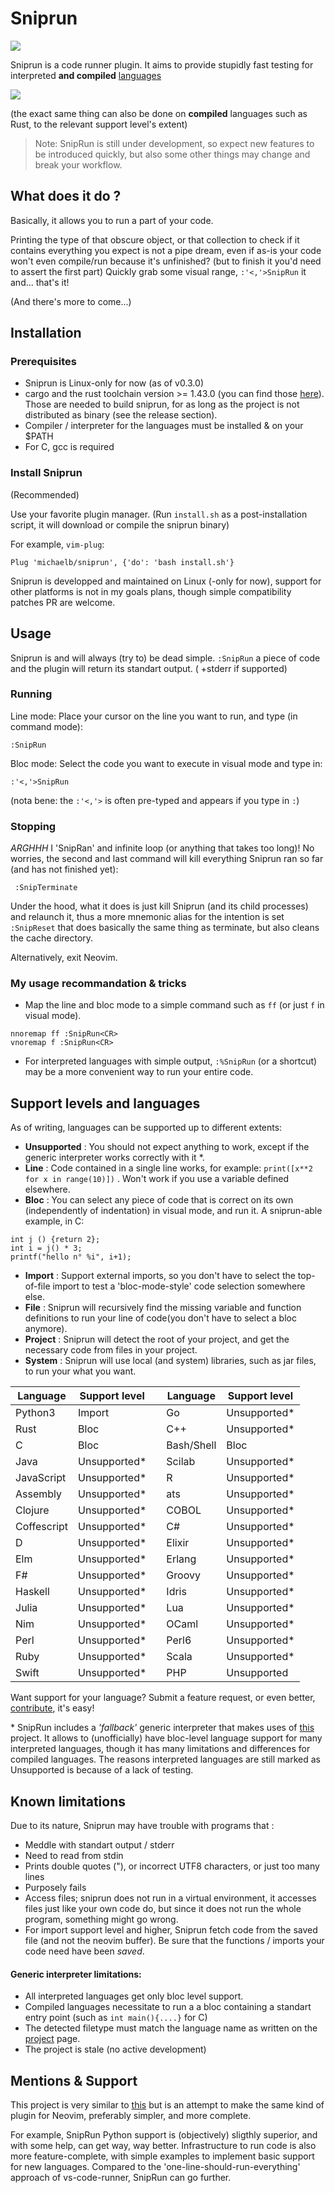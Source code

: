 # Sniprun

![](https://img.shields.io/badge/sniprun-v0.3.0-green.svg)

Sniprun is a code runner plugin. It aims to provide stupidly fast testing for interpreted **and compiled** [languages](#support-levels-and-languages)

![](demo.gif)

(the exact same thing can also be done on **compiled** languages such as Rust, to the relevant support level's extent)

> Note: SnipRun is still under development, so expect new features to be introduced quickly, but also some other things may change and break your workflow.

## What does it do ?

Basically, it allows you to run a part of your code.

Printing the type of that obscure object, or that collection to check if it contains everything you expect is not a pipe dream, even if as-is your code won't even compile/run because it's unfinished? (but to finish it you'd need to assert the first part)
Quickly grab some visual range, `:'<,'>SnipRun` it and... that's it!

(And there's more to come...)

## Installation

### Prerequisites

- Sniprun is Linux-only for now (as of v0.3.0)
- cargo and the rust toolchain version >= 1.43.0 (you can find those [here](https://www.rust-lang.org/tools/install)). Those are needed to build sniprun, for as long as the project is not distributed as binary (see the release section).
- Compiler / interpreter for the languages must be installed & on your \$PATH
- For C, gcc is required

### Install Sniprun

(Recommended)

Use your favorite plugin manager.
(Run `install.sh` as a post-installation script, it will download or compile the sniprun binary)

For example, `vim-plug`:

```vim
Plug 'michaelb/sniprun', {'do': 'bash install.sh'}
```

Sniprun is developped and maintained on Linux (-only for now), support for other platforms is not in my goals plans, though simple compatibility patches PR are welcome.

## Usage

Sniprun is and will always (try to) be dead simple. `:SnipRun` a piece of code and the plugin will return its standart output. ( +stderr if supported)

### Running

Line mode: Place your cursor on the line you want to run, and type (in command mode):

```vim
:SnipRun

```

Bloc mode: Select the code you want to execute in visual mode and type in:

```vim
:'<,'>SnipRun
```

(nota bene: the `:'<,'>` is often pre-typed and appears if you type in `:`)

### Stopping

_ARGHHH_ I 'SnipRan' and infinite loop (or anything that takes too long)!
No worries, the second and last command will kill everything Sniprun ran so far (and has not finished yet):

```vim
 :SnipTerminate
```

Under the hood, what it does is just kill Sniprun (and its child processes) and relaunch it, thus a more mnemonic alias for the intention is set `:SnipReset` that does basically the same thing as terminate, but also cleans the cache directory.

Alternatively, exit Neovim.

### My usage recommandation & tricks

- Map the line and bloc mode to a simple command such as `ff` (or just `f` in visual mode).

```
nnoremap ff :SnipRun<CR>
vnoremap f :SnipRun<CR>
```

- For interpreted languages with simple output, `:%SnipRun` (or a shortcut) may be a more convenient way to run your entire code.

## Support levels and languages

As of writing, languages can be supported up to different extents:

- **Unsupported** : You should not expect anything to work, except if the generic interpreter works correctly with it \*.
- **Line** : Code contained in a single line works, for example: `print([x**2 for x in range(10)])` . Won't work if you use a variable defined elsewhere.
- **Bloc** : You can select any piece of code that is correct on its own (independently of indentation) in visual mode, and run it. A sniprun-able example, in C:

```
int j () {return 2};
int i = j() * 3;
printf("hello n° %i", i+1);
```

- **Import** : Support external imports, so you don't have to select the top-of-file import to test a 'bloc-mode-style' code selection somewhere else.
- **File** : Sniprun will recursively find the missing variable and function definitions to run your line of code(you don't have to select a bloc anymore).
- **Project** : Sniprun will detect the root of your project, and get the necessary code from files in your project.
- **System** : Sniprun will use local (and system) libraries, such as jar files, to run your what you want.

| Language    | Support level |     | Language   | Support level |
| ----------- | ------------- | --- | ---------- | ------------- |
| Python3     | Import        |     | Go         | Unsupported\* |
| Rust        | Bloc          |     | C++        | Unsupported\* |
| C           | Bloc          |     | Bash/Shell | Bloc          |
| Java        | Unsupported\* |     | Scilab     | Unsupported\* |
| JavaScript  | Unsupported\* |     | R          | Unsupported\* |
| Assembly    | Unsupported\* |     | ats        | Unsupported\* |
| Clojure     | Unsupported\* |     | COBOL      | Unsupported\* |
| Coffescript | Unsupported\* |     | C#         | Unsupported\* |
| D           | Unsupported\* |     | Elixir     | Unsupported\* |
| Elm         | Unsupported\* |     | Erlang     | Unsupported\* |
| F#          | Unsupported\* |     | Groovy     | Unsupported\* |
| Haskell     | Unsupported\* |     | Idris      | Unsupported\* |
| Julia       | Unsupported\* |     | Lua        | Unsupported\* |
| Nim         | Unsupported\* |     | OCaml      | Unsupported\* |
| Perl        | Unsupported\* |     | Perl6      | Unsupported\* |
| Ruby        | Unsupported\* |     | Scala      | Unsupported\* |
| Swift       | Unsupported\* |     | PHP        | Unsupported   |

Want support for your language? Submit a feature request, or even better, [contribute](CONTRIBUTING.md), it's easy!

\* SnipRun includes a _'fallback'_ generic interpreter that makes uses of [this](https://github.com/prasmussen/glot-code-runner) project. It allows to (unofficially) have bloc-level language support for many interpreted languages, though it has many limitations and differences for compiled languages. The reasons interpreted languages are still marked as Unsupported is because of a lack of testing.

## Known limitations

Due to its nature, Sniprun may have trouble with programs that :

- Meddle with standart output / stderr
- Need to read from stdin
- Prints double quotes ("), or incorrect UTF8 characters, or just too many lines
- Purposely fails
- Access files; sniprun does not run in a virtual environment, it accesses files just like your own code do, but since it does not run the whole program, something might go wrong.
- For import support level and higher, Sniprun fetch code from the saved file (and not the neovim buffer). Be sure that the functions / imports your code need have been _saved_.

#### Generic interpreter limitations:

- All interpreted languages get only bloc level support.
- Compiled languages necessitate to run a a bloc containing a standart entry point (such as `int main(){....}` for C)
- The detected filetype must match the language name as written on the [project](https://github.com/prasmussen/glot-code-runner) page.
- The project is stale (no active development)

## Mentions & Support

This project is very similar to [this](https://github.com/formulahendry/vscode-code-runner) but is an attempt to make the same kind of plugin for Neovim, preferably simpler, and more complete.

For example, SnipRun Python support is (objectively) sligthly superior, and with some help, can get way, way better. Infrastructure to run code is also more feature-complete, with simple examples to implement basic support for new languages. Compared to the 'one-line-should-run-everything' approach of vs-code-runner, SnipRun can go further.
